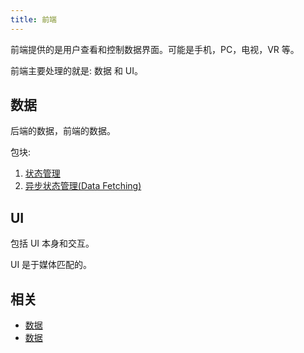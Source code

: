 ```yaml
---
title: 前端
---
```


前端提供的是用户查看和控制数据界面。可能是手机，PC，电视，VR 等。

前端主要处理的就是: 数据 和 UI。 

## 数据
后端的数据，前端的数据。

包块: 
1. [状态管理](./frontend-state-manage.md)
2. [异步状态管理(Data Fetching)](./frontend-fetching-library.md)


## UI
包括 UI 本身和交互。

UI 是于媒体匹配的。

## 相关
* [数据](frontend-fetching-library.md)
* [数据](../d/data-fetching-library.md)